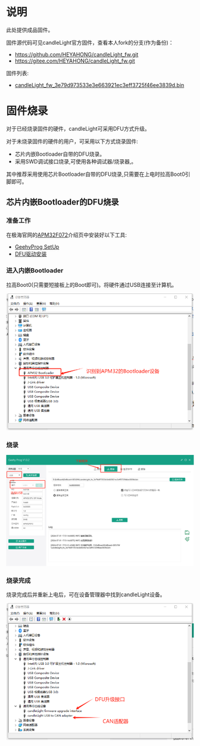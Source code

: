 # 说明

此处提供成品固件。

固件源代码可见candleLight官方固件，查看本人fork的分支(作为备份)：

- https://github.com/HEYAHONG/candleLight_fw.git
- https://gitee.com/HEYAHONG/candleLight_fw.git

固件列表:

- [candleLight_fw_3e79d973533e3e663921ec3eff3725f46ee3839d.bin](candleLight_fw_3e79d973533e3e663921ec3eff3725f46ee3839d.bin)

# 固件烧录

对于已经烧录固件的硬件，candleLight可采用DFU方式升级。

对于未烧录固件的硬件的用户，可采用以下方式烧录固件:

- 芯片内嵌Bootloader自带的DFU烧录。
- 采用SWD调试接口烧录,可使用各种调试器/烧录器,。

其中推荐采用使用芯片Bootloader自带的DFU烧录,只需要在上电时拉高Boot0引脚即可。

## 芯片内嵌Bootloader的DFU烧录

### 准备工作

在极海官网的[APM32F072](https://geehy.com/product/fifth/APM32F072#document)介绍页中安装好以下工具:

- [GeehyProg SetUp](https://geehy.com/uploads/tool/GeehyProg_V1.0.2_Chinese.msi)
- [DFU驱动安装](https://geehy.com/uploads/tool/dfu驱动安装.zip)

### 进入内嵌Bootloader

拉高Boot0(只需要短接板上的Boot即可)。将硬件通过USB连接至计算机。

![APM32_Bootloader的DFU设备](APM32_Bootloader的DFU设备.png)



### 烧录

![Geehy_Prog_USB DFU](Geehy_Prog_USB_DFU.png)

### 烧录完成

烧录完成后并重新上电后，可在设备管理器中找到candleLight设备。

![candleLight](candleLight.png)

